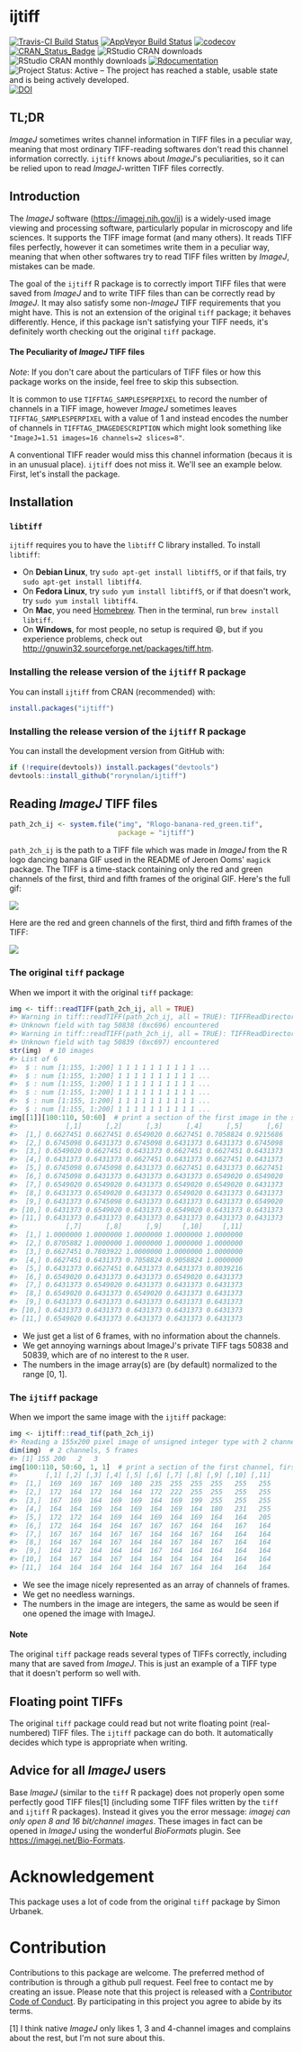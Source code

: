 
<!-- README.md is generated from README.Rmd. Please edit that file -->
ijtiff
======

[![Travis-CI Build Status](https://travis-ci.org/rorynolan/ijtiff.svg?branch=master)](https://travis-ci.org/rorynolan/ijtiff) [![AppVeyor Build Status](https://ci.appveyor.com/api/projects/status/github/rorynolan/ijtiff?branch=master&svg=true)](https://ci.appveyor.com/project/rorynolan/ijtiff) [![codecov](https://codecov.io/gh/rorynolan/ijtiff/branch/master/graph/badge.svg)](https://codecov.io/gh/rorynolan/ijtiff) [![CRAN\_Status\_Badge](http://www.r-pkg.org/badges/version/ijtiff)](https://cran.r-project.org/package=ijtiff) ![RStudio CRAN downloads](http://cranlogs.r-pkg.org/badges/grand-total/ijtiff) ![RStudio CRAN monthly downloads](http://cranlogs.r-pkg.org/badges/ijtiff) [![Rdocumentation](http://www.rdocumentation.org/badges/version/ijtiff)](http://www.rdocumentation.org/packages/ijtiff) ![Project Status: Active – The project has reached a stable, usable state and is being actively developed.](http://www.repostatus.org/badges/latest/active.svg) [![DOI](https://zenodo.org/badge/111798542.svg)](https://zenodo.org/badge/latestdoi/111798542)

TL;DR
-----

*ImageJ* sometimes writes channel information in TIFF files in a peculiar way, meaning that most ordinary TIFF-reading softwares don't read this channel information correctly. `ijtiff` knows about *ImageJ*'s peculiarities, so it can be relied upon to read *ImageJ*-written TIFF files correctly.

Introduction
------------

The *ImageJ* software (<https://imagej.nih.gov/ij>) is a widely-used image viewing and processing software, particularly popular in microscopy and life sciences. It supports the TIFF image format (and many others). It reads TIFF files perfectly, however it can sometimes write them in a peculiar way, meaning that when other softwares try to read TIFF files written by *ImageJ*, mistakes can be made.

The goal of the `ijtiff` R package is to correctly import TIFF files that were saved from *ImageJ* and to write TIFF files than can be correctly read by *ImageJ*. It may also satisfy some non-*ImageJ* TIFF requirements that you might have. This is not an extension of the original `tiff` package; it behaves differently. Hence, if this package isn't satisfying your TIFF needs, it's definitely worth checking out the original `tiff` package.

#### The Peculiarity of *ImageJ* TIFF files

*Note*: If you don't care about the particulars of TIFF files or how this package works on the inside, feel free to skip this subsection.

It is common to use `TIFFTAG_SAMPLESPERPIXEL` to record the number of channels in a TIFF image, however *ImageJ* sometimes leaves `TIFFTAG_SAMPLESPERPIXEL` with a value of 1 and instead encodes the number of channels in `TIFFTAG_IMAGEDESCRIPTION` which might look something like `"ImageJ=1.51 images=16 channels=2 slices=8"`.

A conventional TIFF reader would miss this channel information (becaus it is in an unusual place). `ijtiff` does not miss it. We'll see an example below. First, let's install the package.

Installation
------------

### `libtiff`

`ijtiff` requires you to have the `libtiff` C library installed. To install `libtiff`:

-   On **Debian Linux**, try `sudo apt-get install libtiff5`, or if that fails, try `sudo apt-get install libtiff4`.
-   On **Fedora Linux**, try `sudo yum install libtiff5`, or if that doesn't work, try `sudo yum install libtiff4`.
-   On **Mac**, you need [Homebrew](https://brew.sh/). Then in the terminal, run `brew install libtiff`.
-   On **Windows**, for most people, no setup is required 😄, but if you experience problems, check out <http://gnuwin32.sourceforge.net/packages/tiff.htm>.

### Installing the release version of the `ijtiff` R package

You can install `ijtiff` from CRAN (recommended) with:

``` r
install.packages("ijtiff")
```

### Installing the release version of the `ijtiff` R package

You can install the development version from GitHub with:

``` r
if (!require(devtools)) install.packages("devtools")
devtools::install_github("rorynolan/ijtiff")
```

Reading *ImageJ* TIFF files
---------------------------

``` r
path_2ch_ij <- system.file("img", "Rlogo-banana-red_green.tif", 
                           package = "ijtiff")
```

`path_2ch_ij` is the path to a TIFF file which was made in *ImageJ* from the R logo dancing banana GIF used in the README of Jeroen Ooms' `magick` package. The TIFF is a time-stack containing only the red and green channels of the first, third and fifth frames of the original GIF. Here's the full gif:

![](/var/folders/l_/2mwm03p55zg7zjykv084hhvr0000gn/T//Rtmpz47Nb8/file906b194be59c.gif)

Here are the red and green channels of the first, third and fifth frames of the TIFF:

![](README-red%20and%20green%20banana-1.png)

### The original `tiff` package

When we import it with the original `tiff` package:

``` r
img <- tiff::readTIFF(path_2ch_ij, all = TRUE)
#> Warning in tiff::readTIFF(path_2ch_ij, all = TRUE): TIFFReadDirectory:
#> Unknown field with tag 50838 (0xc696) encountered
#> Warning in tiff::readTIFF(path_2ch_ij, all = TRUE): TIFFReadDirectory:
#> Unknown field with tag 50839 (0xc697) encountered
str(img)  # 10 images
#> List of 6
#>  $ : num [1:155, 1:200] 1 1 1 1 1 1 1 1 1 1 ...
#>  $ : num [1:155, 1:200] 1 1 1 1 1 1 1 1 1 1 ...
#>  $ : num [1:155, 1:200] 1 1 1 1 1 1 1 1 1 1 ...
#>  $ : num [1:155, 1:200] 1 1 1 1 1 1 1 1 1 1 ...
#>  $ : num [1:155, 1:200] 1 1 1 1 1 1 1 1 1 1 ...
#>  $ : num [1:155, 1:200] 1 1 1 1 1 1 1 1 1 1 ...
img[[1]][100:110, 50:60]  # print a section of the first image in the series
#>            [,1]      [,2]      [,3]      [,4]      [,5]      [,6]
#>  [1,] 0.6627451 0.6627451 0.6549020 0.6627451 0.7058824 0.9215686
#>  [2,] 0.6745098 0.6431373 0.6745098 0.6431373 0.6431373 0.6745098
#>  [3,] 0.6549020 0.6627451 0.6431373 0.6627451 0.6627451 0.6431373
#>  [4,] 0.6431373 0.6431373 0.6627451 0.6431373 0.6627451 0.6431373
#>  [5,] 0.6745098 0.6745098 0.6431373 0.6627451 0.6431373 0.6627451
#>  [6,] 0.6745098 0.6431373 0.6431373 0.6431373 0.6549020 0.6549020
#>  [7,] 0.6549020 0.6549020 0.6431373 0.6549020 0.6549020 0.6431373
#>  [8,] 0.6431373 0.6549020 0.6431373 0.6549020 0.6431373 0.6431373
#>  [9,] 0.6431373 0.6745098 0.6431373 0.6431373 0.6431373 0.6549020
#> [10,] 0.6431373 0.6549020 0.6431373 0.6549020 0.6431373 0.6431373
#> [11,] 0.6431373 0.6431373 0.6431373 0.6431373 0.6431373 0.6431373
#>            [,7]      [,8]      [,9]     [,10]     [,11]
#>  [1,] 1.0000000 1.0000000 1.0000000 1.0000000 1.0000000
#>  [2,] 0.8705882 1.0000000 1.0000000 1.0000000 1.0000000
#>  [3,] 0.6627451 0.7803922 1.0000000 1.0000000 1.0000000
#>  [4,] 0.6627451 0.6431373 0.7058824 0.9058824 1.0000000
#>  [5,] 0.6431373 0.6627451 0.6431373 0.6431373 0.8039216
#>  [6,] 0.6549020 0.6431373 0.6431373 0.6549020 0.6431373
#>  [7,] 0.6431373 0.6549020 0.6431373 0.6431373 0.6431373
#>  [8,] 0.6549020 0.6431373 0.6549020 0.6431373 0.6431373
#>  [9,] 0.6431373 0.6431373 0.6431373 0.6431373 0.6431373
#> [10,] 0.6431373 0.6431373 0.6431373 0.6431373 0.6431373
#> [11,] 0.6549020 0.6431373 0.6431373 0.6431373 0.6431373
```

-   We just get a list of 6 frames, with no information about the channels.
-   We get annoying warnings about ImageJ's private TIFF tags 50838 and 50839, which are of no interest to the `R` user.
-   The numbers in the image array(s) are (by default) normalized to the range \[0, 1\].

### The `ijtiff` package

When we import the same image with the `ijtiff` package:

``` r
img <- ijtiff::read_tif(path_2ch_ij)
#> Reading a 155x200 pixel image of unsigned integer type with 2 channels and 3 frames.
dim(img)  # 2 channels, 5 frames
#> [1] 155 200   2   3
img[100:110, 50:60, 1, 1]  # print a section of the first channel, first frame
#>       [,1] [,2] [,3] [,4] [,5] [,6] [,7] [,8] [,9] [,10] [,11]
#>  [1,]  169  169  167  169  180  235  255  255  255   255   255
#>  [2,]  172  164  172  164  164  172  222  255  255   255   255
#>  [3,]  167  169  164  169  169  164  169  199  255   255   255
#>  [4,]  164  164  169  164  169  164  169  164  180   231   255
#>  [5,]  172  172  164  169  164  169  164  169  164   164   205
#>  [6,]  172  164  164  164  167  167  167  164  164   167   164
#>  [7,]  167  167  164  167  167  164  164  167  164   164   164
#>  [8,]  164  167  164  167  164  164  167  164  167   164   164
#>  [9,]  164  172  164  164  164  167  164  164  164   164   164
#> [10,]  164  167  164  167  164  164  164  164  164   164   164
#> [11,]  164  164  164  164  164  164  167  164  164   164   164
```

-   We see the image nicely represented as an array of channels of frames.
-   We get no needless warnings.
-   The numbers in the image are integers, the same as would be seen if one opened the image with ImageJ.

#### Note

The original `tiff` package reads several types of TIFFs correctly, including many that are saved from *ImageJ*. This is just an example of a TIFF type that it doesn't perform so well with.

Floating point TIFFs
--------------------

The original `tiff` package could read but not write floating point (real-numbered) TIFF files. The `ijtiff` package can do both. It automatically decides which type is appropriate when writing.

Advice for all *ImageJ* users
-----------------------------

Base *ImageJ* (similar to the `tiff` R package) does not properly open some perfectly good TIFF files[1] (including some TIFF files written by the `tiff` and `ijtiff` R packages). Instead it gives you the error message: *imagej can only open 8 and 16 bit/channel images*. These images in fact can be opened in *ImageJ* using the wonderful *BioFormats* plugin. See <https://imagej.net/Bio-Formats>.

Acknowledgement
===============

This package uses a lot of code from the original `tiff` package by Simon Urbanek.

Contribution
============

Contributions to this package are welcome. The preferred method of contribution is through a github pull request. Feel free to contact me by creating an issue. Please note that this project is released with a [Contributor Code of Conduct](CONDUCT.md). By participating in this project you agree to abide by its terms.

[1] I think native *ImageJ* only likes 1, 3 and 4-channel images and complains about the rest, but I'm not sure about this.
